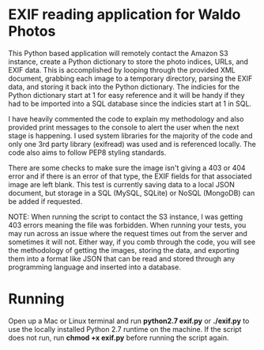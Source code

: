 # EXIF reading application for Waldo Photos
This Python based application will remotely contact the Amazon S3 instance, create a Python dictionary to store the photo indices, URLs, and EXIF data. This is accomplished by looping through the provided XML document, grabbing each image to a temporary directory, parsing the EXIF data, and storing it back into the Python dictionary. The indicies for the Python dictionary start at 1 for easy reference and it will be handy if they had to be imported into a SQL database since the indicies start at 1 in SQL.

I have heavily commented the code to explain my methodology and also provided print messages to the console to alert the user when the next stage is happening. I used system libraries for the majority of the code and only one 3rd party library (exifread) was used and is referenced locally. The code also aims to follow PEP8 styling standards.

There are some checks to make sure the image isn't giving a 403 or 404 error and if there is an error of that type, the EXIF fields for that associated image are left blank. This test is currently saving data to a local JSON document, but storage in a SQL (MySQL, SQLite) or NoSQL (MongoDB) can be added if requested.

NOTE: When running the script to contact the S3 instance, I was getting 403 errors meaning the file was forbidden. When running your tests, you may run across an issue where the request times out from the server and sometimes it will not. Either way, if you comb through the code, you will see the methodology of getting the images, storing the data, and exporting them into a format like JSON that can be read and stored through any programming language and inserted into a database.


# Running
Open up a Mac or Linux terminal and run **python2.7 exif.py** or **./exif.py** to use the locally installed Python 2.7 runtime on the machine. If the script does not run, run **chmod +x exif.py** before running the script again.
